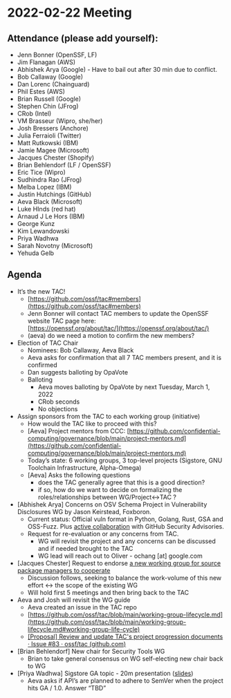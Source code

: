 # **2022-02-22 Meeting**

## Attendance (please add yourself):

* Jenn Bonner (OpenSSF, LF)
* Jim Flanagan (AWS)
* Abhishek Arya (Google) - Have to bail out after 30 min due to conflict.
* Bob Callaway (Google)
* Dan Lorenc (Chainguard)
* Phil Estes (AWS)
* Brian Russell (Google)
* Stephen Chin (JFrog)
* CRob (Intel)
* VM Brasseur (Wipro, she/her)
* Josh Bressers (Anchore)
* Julia Ferraioli (Twitter)
* Matt Rutkowski (IBM)
* Jamie Magee (Microsoft)
* Jacques Chester (Shopify)
* Brian Behlendorf (LF / OpenSSF)
* Eric Tice (Wipro)
* Sudhindra Rao (JFrog)
* Melba Lopez (IBM)
* Justin Hutchings (GitHub)
* Aeva Black (Microsoft)
* Luke HInds (red hat)
* Arnaud J Le Hors (IBM)
* George Kunz
* Kim Lewandowski
* Priya Wadhwa
* Sarah Novotny (Microsoft)
* Yehuda Gelb

## Agenda

* It’s the new TAC! 
    * [https://github.com/ossf/tac#members](https://github.com/ossf/tac#members)
    * Jenn Bonner will contact TAC members to update the OpenSSF website TAC page here:  \
[https://openssf.org/about/tac/](https://openssf.org/about/tac/)
    * (aeva) do we need a motion to confirm the new members?
* Election of TAC Chair
    * Nominees: Bob Callaway, Aeva Black
    * Aeva asks for confirmation that all 7 TAC members present, and it is confirmed
    * Dan suggests balloting by OpaVote
    * Balloting
        * Aeva moves balloting by OpaVote by next Tuesday, March 1, 2022
        * CRob seconds
        * No objections
* Assign sponsors from the TAC to each working group (initiative)
    * How would the TAC like to proceed with this?
    * [Aeva] Project mentors from CCC: [https://github.com/confidential-computing/governance/blob/main/project-mentors.md](https://github.com/confidential-computing/governance/blob/main/project-mentors.md)
    * Today’s state: 6 working groups, 3 top-level projects (Sigstore, GNU Toolchain Infrastructure, Alpha-Omega)
    * [Aeva] Asks the following questions
        * does the TAC generally agree that this is a good direction?
        * if so, how do we want to decide on formalizing the roles/relationships between WG/Project&lt;->TAC ?
* [Abhishek Arya] Concerns on OSV Schema Project in Vulnerability Disclosures WG by Jason Keirstead, Foxboron.
    * Current status: Official vuln format in Python, Golang, Rust, GSA and OSS-Fuzz. Plus [active collaboration](https://github.com/ossf/osv-schema/commits?author=chrisbloom7) with GitHub Security Advisories.
    * Request for re-evaluation or any concerns from TAC.
        * WG will revisit the project and any concerns can be discussed and if needed brought to the TAC
        * WG lead will reach out to Oliver - ochang [at] google.com
* [Jacques Chester] Request to endorse [a new working group for source package managers to cooperate](https://github.com/ossf/tac/issues/79)
    * Discussion follows, seeking to balance the work-volume of this new effort &lt;-> the scope of the existing WG
    * Will hold first 5 meetings and then bring back to the TAC
* Aeva and Josh will revisit the WG guide
    * Aeva created an issue in the TAC repo
    * [https://github.com/ossf/tac/blob/main/working-group-lifecycle.md](https://github.com/ossf/tac/blob/main/working-group-lifecycle.md#working-group-life-cycle)
    * [[Proposal] Review and update TAC's project progression documents · Issue #83 · ossf/tac (github.com)](https://github.com/ossf/tac/issues/83)
* [Brian Behlendorf] New chair for Security Tools WG
    * Brian to take general consensus on WG self-electing new chair back to WG
* [Priya Wadhwa] Sigstore GA topic - 20m presentation ([slides](https://docs.google.com/presentation/d/1Dh1tfc0tAg5OlpRLg77cZQKwfo8Q-BYYuCSnNZrjF8s/edit?usp=sharing))
    * Aeva asks if API’s are planned to adhere to SemVer when the project hits GA / 1.0. Answer “TBD”